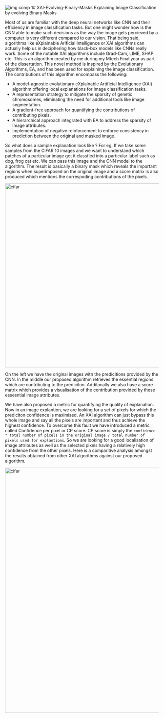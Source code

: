 ![‎img comp ‎1](https://github.com/rudra-99/XAI-Evolving-Binary-Masks/assets/107755049/3a0d5a3e-3af0-49f9-8cf9-badb0056915f)# XAI-Evolving-Binary-Masks
Explaining Image Classification by evolving Binary Masks

Most of us are familiar with the deep neural networks like CNN and their efficiency in image classification tasks. But one might wonder how is the CNN able to make such decisions as the way the image gets percieved by a computer is very different compared to our vision. That being said, algorithms like eXplainable Arificial Intelligence or XAI algorithms can actually help us in deciphering how black-box models like CNNs really work. Some of the notable XAI algorithms include Grad-Cam, LIME, SHAP etc. This is an algorithm created by me during my Mtech Final year as part of the dissertation. This novel method is inspired by the Evolutionary Algorithms, EA, and has been used for explaining the image classification. The contributions of this algorithm encompass the following:

- A model-agnostic evolutionary eXplainable Artificial Intelligence (XAI) algorithm offering local explanations for image classification tasks.
- A representation strategy to mitigate the sparsity of genetic chromosomes, eliminating the need for additional tools like image segmentation. 
- A gradient-free approach for quantifying the contributions of contributing pixels. 
- A hierarchical approach integrated with EA to address the sparsity of image attributes.
- Implementation of negative reinforcement to enforce consistency in prediction between the original and masked image.

So what does a sample explanation look like ? 
For eg, If we take some samples from the CIFAR 10 images and we want to understand which patches of a particular image got it classfied into a particular label such as dog, frog cat etc. We can pass this image and the CNN model to the algorithm. The result is basically a binary mask which reveals the important regions when superimposed on the original image and a score matrix is also produced which mentions the correspoding contributions of the pixels. 

<img width="600" alt="cifar" src="https://github.com/rudra-99/XAI-Evolving-Binary-Masks/assets/107755049/6c321dae-0dc6-4a62-95fb-59071d999745">

On the left we have the original images with the predicitions provided by the CNN. In the middle our proposed algorithm retrieves the essential regions which are contributing to the prediciton. Additonally we also have a score matrix which provides a visualisation of the contribution provided by these essesntial image attributes.

We have also proposed a metric for quantifying the quality of explanation. Now in an image explantion, we are looking for a set of pixels for which the prediciton confidence is maximised. An XAI algorithm can just bypass this whole image and say all the pixels are important and thus achieve the highest confidence. To overcome this fault we have introduced a metric called Confidence per pixel or CP score. CP score is simply the `confidence * total number of pixels in the original image / total number of pixels used for explantions`. So we are looking for a good localisation of image attributes as well as the selected pixels having a relatively high confidence from the other pixels. Here is a comparitive analysis amongst the results obtained from other XAI algorithms against our proposed algorithm. 


<img width="800" alt="cifar" src="https://github.com/rudra-99/XAI-Evolving-Binary-Masks/assets/107755049/ddab34f1-c178-415c-97e7-2ca4e0620f77">



